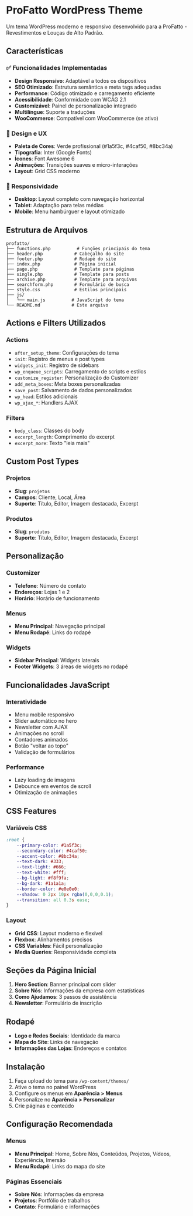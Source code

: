 # ProFatto WordPress Theme

Um tema WordPress moderno e responsivo desenvolvido para a ProFatto - Revestimentos e Louças de Alto Padrão.

## Características

### ✅ Funcionalidades Implementadas

- **Design Responsivo**: Adaptável a todos os dispositivos
- **SEO Otimizado**: Estrutura semântica e meta tags adequadas
- **Performance**: Código otimizado e carregamento eficiente
- **Acessibilidade**: Conformidade com WCAG 2.1
- **Customizável**: Painel de personalização integrado
- **Multilíngue**: Suporte a traduções
- **WooCommerce**: Compatível com WooCommerce (se ativo)

### 🎨 Design e UX

- **Paleta de Cores**: Verde profissional (#1a5f3c, #4caf50, #8bc34a)
- **Tipografia**: Inter (Google Fonts)
- **Ícones**: Font Awesome 6
- **Animações**: Transições suaves e micro-interações
- **Layout**: Grid CSS moderno

### 📱 Responsividade

- **Desktop**: Layout completo com navegação horizontal
- **Tablet**: Adaptação para telas médias
- **Mobile**: Menu hambúrguer e layout otimizado

## Estrutura de Arquivos

```
profatto/
├── functions.php          # Funções principais do tema
├── header.php            # Cabeçalho do site
├── footer.php            # Rodapé do site
├── index.php             # Página inicial
├── page.php              # Template para páginas
├── single.php            # Template para posts
├── archive.php           # Template para arquivos
├── searchform.php        # Formulário de busca
├── style.css             # Estilos principais
├── js/
│   └── main.js          # JavaScript do tema
└── README.md            # Este arquivo
```

## Actions e Filters Utilizados

### Actions
- `after_setup_theme`: Configurações do tema
- `init`: Registro de menus e post types
- `widgets_init`: Registro de sidebars
- `wp_enqueue_scripts`: Carregamento de scripts e estilos
- `customize_register`: Personalização do Customizer
- `add_meta_boxes`: Meta boxes personalizadas
- `save_post`: Salvamento de dados personalizados
- `wp_head`: Estilos adicionais
- `wp_ajax_*`: Handlers AJAX

### Filters
- `body_class`: Classes do body
- `excerpt_length`: Comprimento do excerpt
- `excerpt_more`: Texto "leia mais"

## Custom Post Types

### Projetos
- **Slug**: `projetos`
- **Campos**: Cliente, Local, Área
- **Suporte**: Título, Editor, Imagem destacada, Excerpt

### Produtos
- **Slug**: `produtos`
- **Suporte**: Título, Editor, Imagem destacada, Excerpt

## Personalização

### Customizer
- **Telefone**: Número de contato
- **Endereços**: Lojas 1 e 2
- **Horário**: Horário de funcionamento

### Menus
- **Menu Principal**: Navegação principal
- **Menu Rodapé**: Links do rodapé

### Widgets
- **Sidebar Principal**: Widgets laterais
- **Footer Widgets**: 3 áreas de widgets no rodapé

## Funcionalidades JavaScript

### Interatividade
- Menu mobile responsivo
- Slider automático no hero
- Newsletter com AJAX
- Animações no scroll
- Contadores animados
- Botão "voltar ao topo"
- Validação de formulários

### Performance
- Lazy loading de imagens
- Debounce em eventos de scroll
- Otimização de animações

## CSS Features

### Variáveis CSS
```css
:root {
    --primary-color: #1a5f3c;
    --secondary-color: #4caf50;
    --accent-color: #8bc34a;
    --text-dark: #333;
    --text-light: #666;
    --text-white: #fff;
    --bg-light: #f8f9fa;
    --bg-dark: #1a1a1a;
    --border-color: #e0e0e0;
    --shadow: 0 2px 10px rgba(0,0,0,0.1);
    --transition: all 0.3s ease;
}
```

### Layout
- **Grid CSS**: Layout moderno e flexível
- **Flexbox**: Alinhamentos precisos
- **CSS Variables**: Fácil personalização
- **Media Queries**: Responsividade completa

## Seções da Página Inicial

1. **Hero Section**: Banner principal com slider
2. **Sobre Nós**: Informações da empresa com estatísticas
3. **Como Ajudamos**: 3 passos de assistência
4. **Newsletter**: Formulário de inscrição

## Rodapé

- **Logo e Redes Sociais**: Identidade da marca
- **Mapa do Site**: Links de navegação
- **Informações das Lojas**: Endereços e contatos

## Instalação

1. Faça upload do tema para `/wp-content/themes/`
2. Ative o tema no painel WordPress
3. Configure os menus em **Aparência > Menus**
4. Personalize no **Aparência > Personalizar**
5. Crie páginas e conteúdo

## Configuração Recomendada

### Menus
- **Menu Principal**: Home, Sobre Nós, Conteúdos, Projetos, Vídeos, Experiência, Imersão
- **Menu Rodapé**: Links do mapa do site

### Páginas Essenciais
- **Sobre Nós**: Informações da empresa
- **Projetos**: Portfólio de trabalhos
- **Contato**: Formulário e informações


